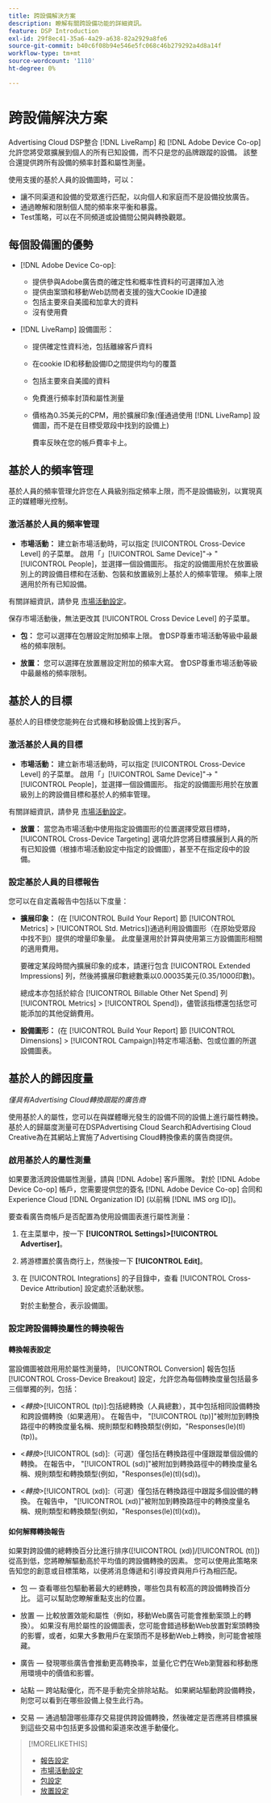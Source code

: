 ```yaml
---
title: 跨設備解決方案
description: 瞭解有關跨設備功能的詳細資訊。
feature: DSP Introduction
exl-id: 29f8ec41-35a6-4a29-a638-82a2929a8fe6
source-git-commit: b40c6f08b94e546e5fc068c46b279292a4d8a14f
workflow-type: tm+mt
source-wordcount: '1110'
ht-degree: 0%

---
```


# 跨設備解決方案

Advertising Cloud DSP整合 [!DNL LiveRamp] 和 [!DNL Adobe Device Co-op] 允許您將受眾擴展到個人的所有已知設備，而不只是您的品牌跟蹤的設備。 該整合還提供跨所有設備的頻率封蓋和屬性測量。

使用支援的基於人員的設備圖時，可以：

* 讓不同渠道和設備的受眾進行匹配，以向個人和家庭而不是設備投放廣告。
* 通過瞭解和限制個人間的頻率來平衡和暴露。
* Test策略，可以在不同頻道或設備間公開與轉換觀眾。

## 每個設備圖的優勢

* [!DNL Adobe Device Co-op]:
   * 提供參與Adobe廣告商的確定性和概率性資料的可選擇加入池
   * 提供由案頭和移動Web訪問者支援的強大Cookie ID連接
   * 包括主要來自美國和加拿大的資料
   * 沒有使用費

* [!DNL LiveRamp] 設備圖形：
   * 提供確定性資料池，包括離線客戶資料
   * 在cookie ID和移動設備ID之間提供均勻的覆蓋
   * 包括主要來自美國的資料
   * 免費進行頻率封頂和屬性測量
   * 價格為0.35美元的CPM，用於擴展印象(僅通過使用 [!DNL LiveRamp] 設備圖，而不是在目標受眾段中找到的設備上)

      費率反映在您的帳戶費率卡上。

## 基於人的頻率管理

基於人員的頻率管理允許您在人員級別指定頻率上限，而不是設備級別，以實現真正的媒體曝光控制。

### 激活基於人員的頻率管理

* **市場活動：** 建立新市場活動時，可以指定 [!UICONTROL Cross-Device Level] 的子菜單。 啟用「」[!UICONTROL Same Device]&quot;-> &quot;[!UICONTROL People]，並選擇一個設備圖形。 指定的設備圖用於在放置級別上的跨設備目標和在活動、包裝和放置級別上基於人的頻率管理。 頻率上限適用於所有已知設備。

有關詳細資訊，請參見 [市場活動設定](/help/dsp/campaign-management/campaigns/campaign-settings.md)。

保存市場活動後，無法更改其 [!UICONTROL Cross Device Level] 的子菜單。

* **包：**  您可以選擇在包層設定附加頻率上限。 會DSP尊重市場活動等級中最嚴格的頻率限制。

* **放置：** 您可以選擇在放置層設定附加的頻率大寫。 會DSP尊重市場活動等級中最嚴格的頻率限制。

## 基於人的目標

基於人的目標使您能夠在台式機和移動設備上找到客戶。

### 激活基於人員的目標

* **市場活動：** 建立新市場活動時，可以指定 [!UICONTROL Cross-Device Level] 的子菜單。 啟用「」[!UICONTROL Same Device]&quot;-> &quot;[!UICONTROL People]，並選擇一個設備圖形。 指定的設備圖形用於在放置級別上的跨設備目標和基於人的頻率管理。

有關詳細資訊，請參見 [市場活動設定](/help/dsp/campaign-management/campaigns/campaign-settings.md)。

* **放置：** 當您為市場活動中使用指定設備圖形的位置選擇受眾目標時， [!UICONTROL Cross-Device Targeting] 選項允許您將目標擴展到人員的所有已知設備（根據市場活動設定中指定的設備圖），甚至不在指定段中的設備。

### 設定基於人員的目標報告

您可以在自定義報告中包括以下度量：

* **擴展印象：** (在 [!UICONTROL Build Your Report] 節 [!UICONTROL Metrics] > [!UICONTROL Std. Metrics])通過利用設備圖形（在原始受眾段中找不到）提供的增量印象量。 此度量還用於計算與使用第三方設備圖形相關的適用費用。

   要確定某段時間內擴展印象的成本，請運行包含 [!UICONTROL Extended Impressions] 列，然後將擴展印數總數乘以0.00035美元(0.35/1000印數)。

   總成本亦包括於綜合 [!UICONTROL Billable Other Net Spend] 列 [!UICONTROL Metrics] > [!UICONTROL Spend])，儘管該指標還包括您可能添加的其他促銷費用。

* **設備圖形：** (在 [!UICONTROL Build Your Report] 節 [!UICONTROL Dimensions] > [!UICONTROL Campaign])特定市場活動、包或位置的所選設備圖表。

## 基於人的歸因度量

*僅具有Advertising Cloud轉換跟蹤的廣告商*

使用基於人的屬性，您可以在與媒體曝光發生的設備不同的設備上進行屬性轉換。 基於人的歸屬度測量可在DSPAdvertising Cloud Search和Advertising Cloud Creative為在其網站上實施了Advertising Cloud轉換像素的廣告商提供。

### 啟用基於人的屬性測量

如果要激活跨設備屬性測量，請與 [!DNL Adobe] 客戶團隊。 對於 [!DNL Adobe Device Co-op] 帳戶，您需要提供您的簽名 [!DNL Adobe Device Co-op] 合同和Experience Cloud [!DNL Organization ID] (以前稱 [!DNL IMS org ID])。

要查看廣告商帳戶是否配置為使用設備圖表進行屬性測量：

1. 在主菜單中，按一下 **[!UICONTROL Settings]>[!UICONTROL Advertiser]**。
1. 將游標置於廣告商行上，然後按一下 **[!UICONTROL Edit]**。
1. 在 [!UICONTROL Integrations] 的子目錄中，查看 [!UICONTROL Cross-Device Attribution] 設定處於活動狀態。

   對於主動整合，表示設備圖。

### 設定跨設備轉換屬性的轉換報告

#### 轉換報表設定

當設備圖被啟用用於屬性測量時， [!UICONTROL Conversion] 報告包括 [!UICONTROL Cross-Device Breakout] 設定，允許您為每個轉換度量包括最多三個單獨的列，包括：

* &lt;*轉換*>[!UICONTROL (tp)]:包括總轉換（人員總數），其中包括相同設備轉換和跨設備轉換（如果適用）。 在報告中， &quot;[!UICONTROL (tp)]&quot;被附加到轉換路徑中的轉換度量名稱、規則類型和轉換類型(例如，&quot;Responses(le)(tl)(tp))。

* &lt;*轉換*>[!UICONTROL (sd)]:（可選）僅包括在轉換路徑中僅跟蹤單個設備的轉換。 在報告中， &quot;[!UICONTROL (sd)]&quot;被附加到轉換路徑中的轉換度量名稱、規則類型和轉換類型(例如，&quot;Responses(le)(tl)(sd))。

* &lt;*轉換*>[!UICONTROL (xd)]:（可選）僅包括在轉換路徑中跟蹤多個設備的轉換。 在報告中， &quot;[!UICONTROL (xd)]&quot;被附加到轉換路徑中的轉換度量名稱、規則類型和轉換類型(例如，&quot;Responses(le)(tl)(xd))。

#### 如何解釋轉換報告

如果對跨設備的總轉換百分比進行排序([!UICONTROL (xd)]/[!UICONTROL (tl)])從高到低，您將瞭解驅動高於平均值的跨設備轉換的因素。 您可以使用此策略來告知您的創意或目標策略，以便將消息傳遞和引導投資與用戶行為相匹配。

* 包 — 查看哪些包驅動著最大的總轉換，哪些包具有較高的跨設備轉換百分比。 這可以幫助您瞭解重點支出的位置。

* 放置 — 比較放置效能和屬性（例如，移動Web廣告可能會推動案頭上的轉換）。 如果沒有用於屬性的設備圖表，您可能會錯過移動Web放置對案頭轉換的影響，或者，如果大多數用戶在案頭而不是移動Web上轉換，則可能會被隱藏。

* 廣告 — 發現哪些廣告會推動更高轉換率，並量化它們在Web瀏覽器和移動應用環境中的價值和影響。

* 站點 — 跨站點優化，而不是手動完全排除站點。 如果網站驅動跨設備轉換，則您可以看到在哪些設備上發生此行為。

* 交易 — 通過驗證哪些庫存交易提供跨設備轉換，然後確定是否應將目標擴展到這些交易中包括更多設備和渠道來改進手動優化。

>[!MORELIKETHIS]
>
>* [報告設定](/help/dsp/reports/report-settings.md)
>* [市場活動設定](/help/dsp/campaign-management/campaigns/campaign-settings.md)
>* [包設定](/help/dsp/campaign-management/packages/package-settings.md)
>* [放置設定](/help/dsp/campaign-management/placements/placement-settings.md)

